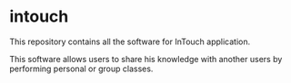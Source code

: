 # intouch

This repository contains all the software for InTouch application.

This software allows users to share his knowledge with another users by performing personal or group classes.